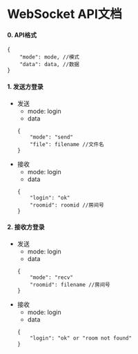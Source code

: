 # WebSocket API文档

#### 0. API格式

```
{
    "mode": mode, //模式
    "data": data, //数据
}
```

#### 1. 发送方登录
- 发送
    - mode: login
    - data 
    ```
    {
        "mode": "send"
        "file": filename //文件名
    }
    ```
- 接收
    - mode: login
    - data
    ```
    {
        "login": "ok"
        "roomid": roomid //房间号
    }
    ```

#### 2. 接收方登录
- 发送
    - mode: login
    - data 
    ```
    {
        "mode": "recv"
        "roomid": filename //房间号
    }
    ```
- 接收
    - mode: login
    - data
    ```
    {
        "login": "ok" or "room not found"
    }
    ```
